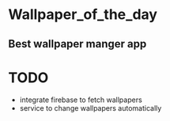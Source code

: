 # Wallpaper_of_the_day
## Best wallpaper manger app

# TODO
* integrate firebase to fetch wallpapers
* service to change wallpapers automatically

